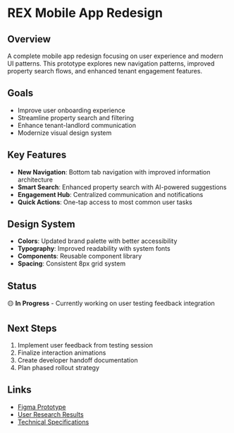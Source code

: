 # REX Mobile App Redesign

## Overview
A complete mobile app redesign focusing on user experience and modern UI patterns. This prototype explores new navigation patterns, improved property search flows, and enhanced tenant engagement features.

## Goals
- Improve user onboarding experience
- Streamline property search and filtering
- Enhance tenant-landlord communication
- Modernize visual design system

## Key Features
- **New Navigation**: Bottom tab navigation with improved information architecture
- **Smart Search**: Enhanced property search with AI-powered suggestions
- **Engagement Hub**: Centralized communication and notifications
- **Quick Actions**: One-tap access to most common user tasks

## Design System
- **Colors**: Updated brand palette with better accessibility
- **Typography**: Improved readability with system fonts
- **Components**: Reusable component library
- **Spacing**: Consistent 8px grid system

## Status
🟡 **In Progress** - Currently working on user testing feedback integration

## Next Steps
1. Implement user feedback from testing session
2. Finalize interaction animations
3. Create developer handoff documentation
4. Plan phased rollout strategy

## Links
- [Figma Prototype](https://figma.com/prototype-link)
- [User Research Results](https://notion.so/research-results)
- [Technical Specifications](https://github.com/HqOapp/rex-mobile-redesign)
